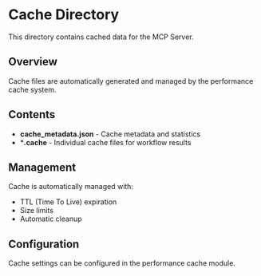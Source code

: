 # Cache Directory

This directory contains cached data for the MCP Server.

## Overview

Cache files are automatically generated and managed by the performance cache system.

## Contents

- **cache_metadata.json** - Cache metadata and statistics
- ***.cache** - Individual cache files for workflow results

## Management

Cache is automatically managed with:
- TTL (Time To Live) expiration
- Size limits
- Automatic cleanup

## Configuration

Cache settings can be configured in the performance cache module.
